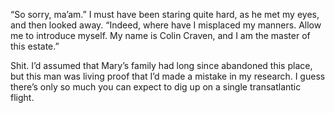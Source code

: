 “So sorry, ma’am.” I must have been staring quite hard, as he met my eyes, and then looked away. “Indeed, where have I misplaced my manners. Allow me to introduce myself. My name is Colin Craven, and I am the master of this estate.”

Shit. I’d assumed that Mary’s family had long since abandoned this place, but this man was living proof that I’d made a mistake in my research. I guess there’s only so much you can expect to dig up on a single transatlantic flight. 
